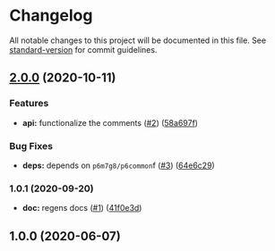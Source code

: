 # Changelog

All notable changes to this project will be documented in this file. See [standard-version](https://github.com/conventional-changelog/standard-version) for commit guidelines.

## [2.0.0](https://github.com/p6m7g8/p6df-mysql/compare/v1.0.1...v2.0.0) (2020-10-11)


### Features

* **api:** functionalize the comments ([#2](https://github.com/p6m7g8/p6df-mysql/issues/2)) ([58a697f](https://github.com/p6m7g8/p6df-mysql/commit/58a697f9e86da395c0e6260e35a95b6e254e57bd))


### Bug Fixes

* **deps:** depends on `p6m7g8/p6common`f ([#3](https://github.com/p6m7g8/p6df-mysql/issues/3)) ([64e6c29](https://github.com/p6m7g8/p6df-mysql/commit/64e6c299e12e155d0017835788c3bf9ed0d1e04d))

### 1.0.1 (2020-09-20)


* **doc:** regens docs ([#1](https://github.com/p6m7g8/p6df-mysql/issues/1)) ([41f0e3d](https://github.com/p6m7g8/p6df-mysql/commit/41f0e3dea7af7f0ed3492fe5f43ea722c8445a51))

## 1.0.0 (2020-06-07)
